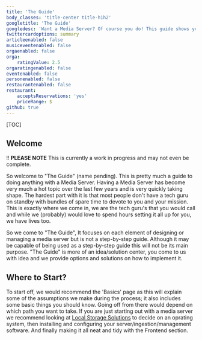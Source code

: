 ```yaml
---
title: 'The Guide'
body_classes: 'title-center title-h1h2'
googletitle: 'The Guide'
googledesc: 'Want a Media Server? Of course you do! This guide shows you how to set one up from beginning to end.'
twittercardoptions: summary
articleenabled: false
musiceventenabled: false
orgaenabled: false
orga:
    ratingValue: 2.5
orgaratingenabled: false
eventenabled: false
personenabled: false
restaurantenabled: false
restaurant:
    acceptsReservations: 'yes'
    priceRange: $
github: true
---
```


[TOC]

## Welcome

!! **PLEASE NOTE** This is currently a work in progress and may not even be complete.

So welcome to "The Guide" (name pending). This is pretty much a guide to doing anything with a Media Server. Having a Media Server has become very much a hot topic over the last few years and is very quickly taking shape. The hardest part with it is that most people don't have a tech guru on standby with bundles of spare time to devote to you and your mission. This is exactly where we come in, we are the tech guru's that you would call and while we (probably) would love to spend hours setting it all up for you, we have lives too. 

So we come to "The Guide", It focuses on each element of designing or managing a media server but is not a step-by-step guide. Although it may be capable of being used as a step-by-step guide this will not be its main purpose. "The Guide" is more of an idea/solution center, you come to us with idea and we provide options and solutions on how to implement it.

## Where to Start?

To start off, we would recommend the 'Basics' page as this will explain some of the assumptions we make during the process; it also includes some basic things you should know. Going off from there would depend on which path you want to take. If you are just starting out with a media server we recommend looking at [Local Storage Solutions](/storage-solutions/) to decide on an oprating system, then installing and configuring your server/ingestion/management software. And finally making it all neat and tidy with the Frontend section.
